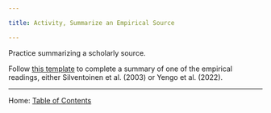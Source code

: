 ```yaml
---

title: Activity, Summarize an Empirical Source

---
```


Practice summarizing a scholarly source.

Follow [this template](../materials/template_summary_empirical_source.md) to complete a summary of one of the empirical readings, either Silventoinen et al. (2003) or Yengo et al. (2022).

--------

Home: [Table of Contents](../README.md)
